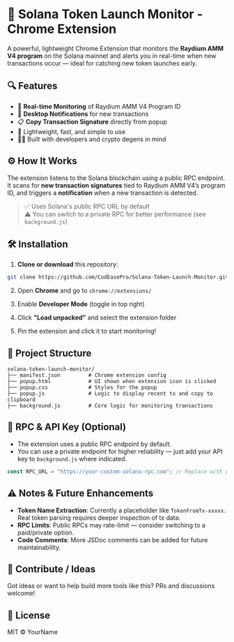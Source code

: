 # 🚀 Solana Token Launch Monitor - Chrome Extension

A powerful, lightweight Chrome Extension that monitors the **Raydium AMM V4 program** on the Solana mainnet and alerts you in real-time when new transactions occur — ideal for catching new token launches early.

## 🔍 Features

- 📡 **Real-time Monitoring** of Raydium AMM V4 Program ID
- 🔔 **Desktop Notifications** for new transactions
- 📋 **Copy Transaction Signature** directly from popup
- 🧠 Lightweight, fast, and simple to use
- 🧑‍💻 Built with developers and crypto degens in mind

## ⚙️ How It Works

The extension listens to the Solana blockchain using a public RPC endpoint. It scans for **new transaction signatures** tied to Raydium AMM V4’s program ID, and triggers a **notification** when a new transaction is detected.

> ✅ Uses Solana's public RPC URL by default  
> ⚠️ You can switch to a private RPC for better performance (see `background.js`)

## 🛠️ Installation

1. **Clone or download** this repository:

```bash
git clone https://github.com/CodEasePro/Solana-Token-Launch-Monitor.git
```

2. Open **Chrome** and go to `chrome://extensions/`

3. Enable **Developer Mode** (toggle in top right)

4. Click **"Load unpacked"** and select the extension folder

5. Pin the extension and click it to start monitoring!

## 📁 Project Structure

```
solana-token-launch-monitor/
├── manifest.json         # Chrome extension config
├── popup.html            # UI shown when extension icon is clicked
├── popup.css             # Styles for the popup
├── popup.js              # Logic to display recent tx and copy to clipboard
├── background.js         # Core logic for monitoring transactions
```

## 🔑 RPC & API Key (Optional)

- The extension uses a public RPC endpoint by default.
- You can use a private endpoint for higher reliability — just add your API key to `background.js` where indicated.

```js
const RPC_URL = "https://your-custom-solana-rpc.com"; // Replace with your private RPC
```

## ⚠️ Notes & Future Enhancements

- **Token Name Extraction**: Currently a placeholder like `TokenFromTx-xxxxx`. Real token parsing requires deeper inspection of tx data.
- **RPC Limits**: Public RPCs may rate-limit — consider switching to a paid/private option.
- **Code Comments**: More JSDoc comments can be added for future maintainability.

## 💬 Contribute / Ideas

Got ideas or want to help build more tools like this? PRs and discussions welcome!


## 📜 License

MIT © YourName
